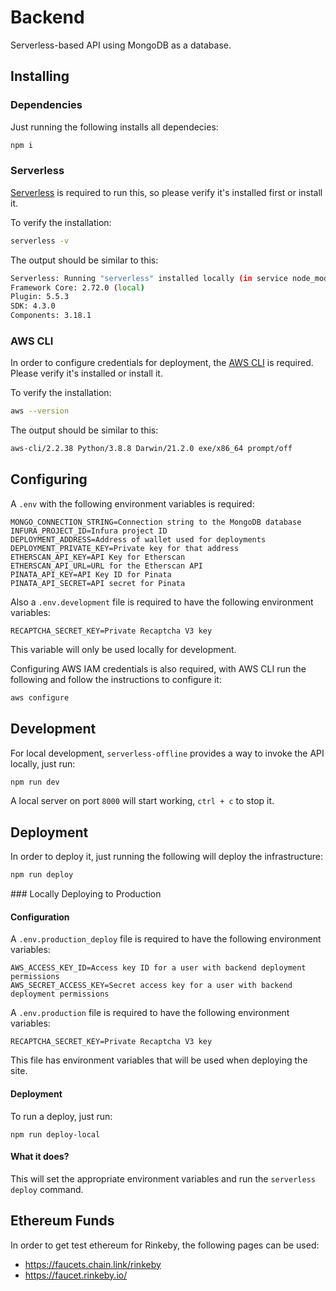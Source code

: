 # Backend

Serverless-based API using MongoDB as a database.

## Installing

### Dependencies

Just running the following installs all dependecies:
```bash
npm i
```

### Serverless

[Serverless](https://www.serverless.com/framework/docs/getting-started) is required to run this, so please verify it's installed first or install it.

To verify the installation:
```bash
serverless -v
```

The output should be similar to this:
```bash
Serverless: Running "serverless" installed locally (in service node_modules)
Framework Core: 2.72.0 (local)
Plugin: 5.5.3
SDK: 4.3.0
Components: 3.18.1
```

### AWS CLI

In order to configure credentials for deployment, the [AWS CLI](https://docs.aws.amazon.com/cli/latest/userguide/getting-started-install.html) is required. Please verify it's installed or install it.

To verify the installation:
```bash
aws --version
```

The output should be similar to this:
```bash
aws-cli/2.2.38 Python/3.8.8 Darwin/21.2.0 exe/x86_64 prompt/off
```

## Configuring

A `.env` with the following environment variables is required:
```
MONGO_CONNECTION_STRING=Connection string to the MongoDB database
INFURA_PROJECT_ID=Infura project ID
DEPLOYMENT_ADDRESS=Address of wallet used for deployments
DEPLOYMENT_PRIVATE_KEY=Private key for that address
ETHERSCAN_API_KEY=API Key for Etherscan
ETHERSCAN_API_URL=URL for the Etherscan API
PINATA_API_KEY=API Key ID for Pinata
PINATA_API_SECRET=API secret for Pinata
```

Also a `.env.development` file is required to have the following environment variables:
```
RECAPTCHA_SECRET_KEY=Private Recaptcha V3 key
```
This variable will only be used locally for development.

Configuring AWS IAM credentials is also required, with AWS CLI run the following and follow the instructions to configure it:
```bash
aws configure
```

## Development

For local development, `serverless-offline` provides a way to invoke the API locally, just run:
```bash
npm run dev
```

A local server on port `8000` will start working, `ctrl + c` to stop it.

## Deployment

In order to deploy it, just running the following will deploy the infrastructure:
```bash
npm run deploy
```

### Locally Deploying to Production

#### Configuration

A `.env.production_deploy` file is required to have the following environment variables:
```
AWS_ACCESS_KEY_ID=Access key ID for a user with backend deployment permissions
AWS_SECRET_ACCESS_KEY=Secret access key for a user with backend deployment permissions
```

A `.env.production` file is required to have the following environment variables:
```
RECAPTCHA_SECRET_KEY=Private Recaptcha V3 key
```
This file has environment variables that will be used when deploying the site.

#### Deployment

To run a deploy, just run:
```
npm run deploy-local
```

#### What it does?

This will set the appropriate environment variables and run the `serverless deploy` command.

## Ethereum Funds

In order to get test ethereum for Rinkeby, the following pages can be used:
- https://faucets.chain.link/rinkeby
- https://faucet.rinkeby.io/